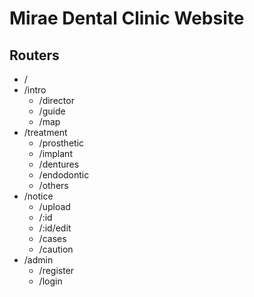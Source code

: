 # Mirae Dental Clinic Website

## Routers

- /
- /intro
  - /director
  - /guide
  - /map
- /treatment
  - /prosthetic
  - /implant
  - /dentures
  - /endodontic
  - /others
- /notice
  - /upload
  - /:id
  - /:id/edit
  - /cases
  - /caution
- /admin
  - /register
  - /login
